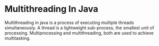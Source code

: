 # Multithreading In Java
Multithreading in java is a process of executing multiple threads simultaneously. A thread is a lightweight sub-process, the smallest unit of processing. Multiprocessing and multithreading, both are used to achieve multitasking.
